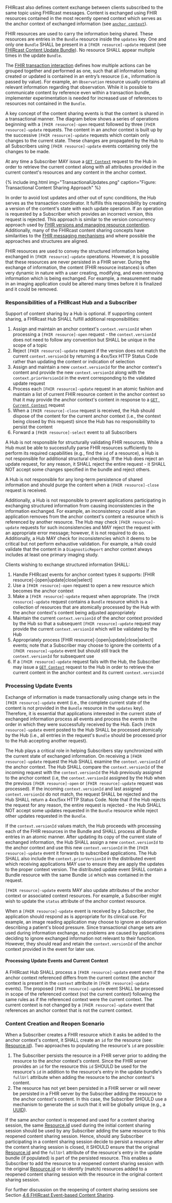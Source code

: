 
FHIRcast also defines content exchange between clients subscribed to the same topic using FHIRcast messages.  Content is exchanged using FHIR resources contained in the most recently opened context which serves as the anchor context of exchanged information (see [`anchor context`](5_glossary.html)).

FHIR resources are used to carry the information being shared. These resources are entries in the `Bundle` resource inside the `updates` key. One and only one `Bundle` SHALL be present in a `[FHIR resource]-update` request (see [FHIRcast Content Update Bundle](StructureDefinition-fhircast-content-update-bundle.html)). No resource SHALL appear multiple times in the update `Bundle`.

The [FHIR transaction interaction](http://hl7.org/fhir/http.html#transaction) defines how multiple actions can be grouped together and performed as one, such that all information being created or updated is contained in an entry’s resource (i.e., information is passed by value). For example, an `Observation` resource usually contains all relevant information regarding that observation. While it is possible to communicate content by reference even within a transaction bundle, implementer experimentation is needed for increased use of references to resources not contained in the `Bundle`.  

A key concept of the content sharing events is that the content is shared in a transactional manner.  The diagram below shows a series of operations beginning with a `[FHIR resource]-open` request followed by three `[FHIR resource]-update` requests.  The content in an anchor context is built up by the successive `[FHIR resource]-update` requests which contain only changes to the current state.  These changes are propagated by the Hub to all Subscribers using `[FHIR resource]-update` events containing only the changes to be made.

At any time a Subscriber MAY issue a [`GET Context`](2-9-GetCurrentContext.html) request to the Hub in order to retrieve the current context along with all attributes provided in the current context's resources and any content in the anchor context.

{% include img.html img="TransactionalUpdates.png" caption="Figure: Transactional Content Sharing Approach" %}

In order to avoid lost updates and other out of sync conditions, the Hub serves as the transaction coordinator.  It fulfills this responsibility by creating a version of the content's state with each update operation.  If an operation is requested by a Subscriber which provides an incorrect version, this request is rejected.  This approach is similar to the version concurrency approach used by [FHIR versions and managing resource contention](https://www.hl7.org/fhir/http.html#concurrency).  Additionally, many of the FHIRcast content sharing concepts have similarities to the [FHIR messaging mechanisms](https://www.hl7.org/fhir/messaging.html) and where possible the approaches and structures are aligned.

FHIR resources are used to convey the structured information being exchanged in `[FHIR resource]-update` operations.  However, it is possible that these resources are never persisted in a FHIR server.  During the exchange of information, the content (FHIR resource instances) is often very dynamic in nature with a user creating, modifying, and even removing information which is being exchanged.  For example, a measurement made in an imaging application could be altered many times before it is finalized and it could be removed.

### Responsibilities of a FHIRcast Hub and a Subscriber

Support of content sharing by a Hub is optional.  If supporting content sharing, a FHIRcast Hub SHALL fulfill additional responsibilities:

1. Assign and maintain an anchor context's `context.versionId` when processing a `[FHIR resource]-open` request - the `context.versionId` does not need to follow any convention but SHALL be unique in the scope of a topic  
2. Reject `[FHIR resource]-update` request if the version does not match the current `context.versionId` by returning a 4xx/5xx HTTP Status Code rather than updating the content or indication of selection
3. Assign and maintain a new `context.versionId` for the anchor context's content and provide the new `context.versionId` along with the `context.priorVersionId` in the event corresponding to the validated update request
4. Process each `[FHIR resource]-update` request in an atomic fashion and maintain a list of current FHIR resource content in the anchor context so that it may provide the anchor context's content in response to a [`GET Current Context`](2-9-GetCurrentContext.html) request
5. When a `[FHIR resource]-close` request is received, the Hub should dispose of the content for the current anchor context (i.e., the context being closed by this request) since the Hub has no responsibility to persist the content
6. Forward a `[FHIR resource]-select` event to all Subscribers 

A Hub is not responsible for structurally validating FHIR resources.  While a Hub must be able to successfully parse FHIR resources sufficiently to perform its required capabilities (e.g., find the `id` of a resource), a Hub is not responsible for additional structural checking.  If the Hub does reject an update request, for any reason, it SHALL reject the entire request - it SHALL NOT accept some changes specified in the bundle and reject others.

A Hub is not responsible for any long-term persistence of shared information and should purge the content when a `[FHIR resource]-close` request is received.

Additionally, a Hub is not responsible to prevent applications participating in exchanging structured information from causing inconsistencies in the information exchanged.  For example, an inconsistency could arise if an application removes from the anchor context's content a resource which is referenced by another resource.  The Hub may check `[FHIR resource]-update` requests for such inconsistencies and MAY reject the request with an appropriate error message; however, it is not required to do so.  Additionally, a Hub MAY check for inconsistencies which it deems to be critical but not perform exhaustive validation. For example, a Hub could validate that the content in a `DiagnosticReport` anchor context always includes at least one primary imaging study.

Clients wishing to exchange structured information SHALL:

1. Handle FHIRcast events for anchor context types it supports: [FHIR resource]-[open\|update\|close\|select]
2. Use a `[FHIR resource]-open` request to open a new resource which becomes the anchor context
3. Make a `[FHIR resource]-update` request when appropriate. The `[FHIR resource]-update` request contains a `Bundle` resource which is a collection of resources that are atomically processed by the Hub with the anchor context's content being adjusted appropriately
4. Maintain the current `context.versionId` of the anchor context provided by the Hub so that a subsequent `[FHIR resource]-update` request may provide the current `context.versionId` which will be validated by the Hub
5. Appropriately process [FHIR resource]-[open\|update\|close\|select] events; note that a Subscriber may choose to ignore the contents of a `[FHIR resource]-update` event but should still track the `context.versionId` for subsequent use
6. If a `[FHIR resource]-update` request fails with the Hub, the Subscriber may issue a [`GET Context`](2-9-GetCurrentContext.html) request to the Hub in order to retrieve the current content in the anchor context and its current `context.versionId`

### Processing Update Events

Exchange of information is made transactionally using change sets in the `[FHIR resource]-update` event (i.e., the complete current state of the content is not provided in the `Bundle` resource in the `updates` key).  Therefore, it is essential that applications interested in the current state of exchanged information process all events and process the events in the order in which they were successfully received by the Hub.  Each `[FHIR resource]-update` event posted to the Hub SHALL be processed atomically by the Hub (i.e., all entries in the request's `Bundle` should be processed prior to the Hub accepting another request).

The Hub plays a critical role in helping Subscribers stay synchronized with the current state of exchanged information.  On receiving a `[FHIR resource]-update` request the Hub SHALL examine the `context.versionId` of the anchor context.   The Hub SHALL compare the `context.versionId` of the incoming request with the `context.versionId` the Hub previously assigned to the anchor context (i.e, the `context.versionId` assigned by the Hub when the previous `[FHIR resource]-open` or `[FHIR resource]-update` request was processed). If the incoming `context.versionId` and last assigned `context.versionId` do not match, the request SHALL be rejected and the Hub SHALL return a 4xx/5xx HTTP Status Code.  Note that if the Hub rejects the request for any reason, the entire request is rejected - the Hub SHALL NOT accept some updates requested in the `Bundle` resource while reject other updates requested in the `Bundle`.
 
If the `context.versionId` values match, the Hub proceeds with processing each of the FHIR resources in the Bundle and SHALL process all Bundle entries in an atomic manner.  After updating its copy of the current state of exchanged information, the Hub SHALL assign a new `context.versionId` to the anchor context and use this new `context.versionId` in the `[FHIR resource]-update` event it forwards to subscribed applications.  The Hub SHALL also include the `context.priorVersionId` in the distributed event which receiving applications MAY use to ensure they are apply the updates to the proper context version. The distributed update event SHALL contain a Bundle resource with the same Bundle `id` which was contained in the request.

`[FHIR resource]-update` events MAY also update attributes of the anchor context or associated context resources.  For example, a Subscriber might wish to update the `status` attribute of the anchor context resource.

When a `[FHIR resource]-update` event is received by a Subscriber, the application should respond as is appropriate for its clinical use.  For example, an image reading application may choose to ignore an observation describing a patient's blood pressure.  Since transactional change sets are used during information exchange, no problems are caused by applications deciding to ignore exchanged information not relevant to their function.  However, they should read and retain the `context.versionId` of the anchor context provided in the event for later use.

#### Processing Update Events and Current Context

A FHIRcast Hub SHALL process a `[FHIR resource]-update` event even if the anchor context referenced differs from the current context (the anchor context is present in the `context` attribute in `[FHIR resource]-update` events).  The proposed `[FHIR resource]-update` event SHALL be processed in scope of the referenced context (not the current context) following the same rules as if the referenced context were the current context.  The current context is not changed by a `[FHIR resource]-update` event that references an anchor context that is not the current context.

### Content Creation and Reopen Scenario

When a Subscriber creates a FHIR resource which it asks be added to the anchor context's content, it SHALL create an `id` for the resource (see: [Resource.id](http://hl7.org/fhir/resource.html)).  Two approaches to populating the resource's `id` are possible:

1. The Subscriber persists the resource in a FHIR server prior to adding the resource to the anchor context's content.  Since the FHIR server provides an `id` for the resource this `id` SHOULD be used for the resource's `id` in addition to the resource's entry in the update bundle's `fullUrl` attribute when adding the resource to the anchor context's content.
2. The resource has not yet been persisted in a FHIR server or will never be persisted in a FHIR server by the Subscriber adding the resource to the anchor context's content.  In this case, the Subscriber SHOULD use a mechanism to generate the `id` such that it will be globally unique (e.g., a [UUID](https://en.wikipedia.org/wiki/Universally_unique_identifier)).

If the same anchor context is reopened and used for a content sharing session, the same [Resource.id](http://hl7.org/fhir/resource.html) used during the initial content sharing session should be used by any Subscriber adding the same resource to this reopened content sharing session.  Hence, should any Subscriber participating in a content sharing session decide to persist a resource after the content sharing session is closed, it SHOULD ensure that the original [Resource.id](http://hl7.org/fhir/resource.html) and the `fullUrl` attribute of the resource's entry in the update bundle (if populated) is part of the persisted resource.  This enables a Subscriber to add the resource to a reopened content sharing session with the original [Resource.id](http://hl7.org/fhir/resource.html) or to identify (match) resources added to a reopened content sharing session with the resource in the original content sharing session.

For further discussion on the reopening of content sharing sessions see Section [4.6 FHIRcast Event-based Content Sharing](4-6-fhircast-event-content-sharing.html).
